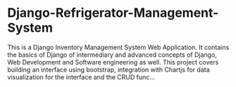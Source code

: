 # Django-Refrigerator-Management-System
This is a Django Inventory Management System Web Application. It contains the basics of Django of intermediary and advanced concepts of Django, Web Development and Software engineering as well. This project covers building an interface using bootstrap, integration with Chartjs for data visualization for the interface and the CRUD func…
